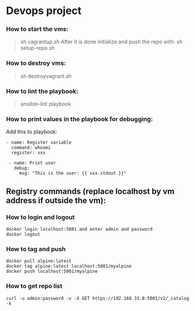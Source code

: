 # Devops project

### How to start the vms:
> sh vagrantup.sh
After it is done initialize and push the repo with:
> sh setup-repo.sh
### How to destroy vms:
> sh destroyvagrant.sh

### How to lint the playbook:
> ansible-lint playbook

### How to print values in the playbook for debugging:
Add this to playbook:
```
- name: Register variable
  command: whoami
  register: xxx

 - name: Print user
   debug:
     msg: "This is the user: {{ xxx.stdout }}"
```
## Registry commands (replace localhost by vm address if outside the vm):
### How to login and logout
```
docker login localhost:5001 and enter admin and password
docker logout
```
### How to tag and push
```
docker pull alpine:latest
docker tag alpine:latest localhost:5001/myalpine
docker push localhost:5001/myalpine
```

### How to get repo list
```
curl -u admin:password -v -X GET https://192.168.33.8:5001/v2/_catalog -k
```

